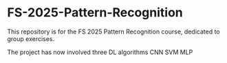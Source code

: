 # FS-2025-Pattern-Recognition
This repository is for the FS 2025 Pattern Recognition course, dedicated to group exercises.

The project has now involved three DL algorithms
CNN
SVM
MLP